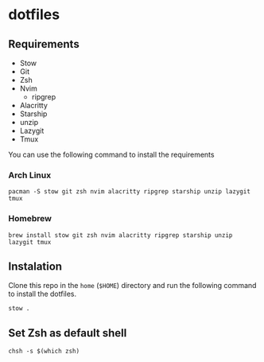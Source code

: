# dotfiles

## Requirements

- Stow
- Git
- Zsh
- Nvim
  - ripgrep
- Alacritty
- Starship
- unzip
- Lazygit
- Tmux

You can use the following command to install the requirements

### Arch Linux

```shell
pacman -S stow git zsh nvim alacritty ripgrep starship unzip lazygit tmux
```

### Homebrew

```shell
brew install stow git zsh nvim alacritty ripgrep starship unzip lazygit tmux
```

## Instalation

Clone this repo in the `home` (`$HOME`) directory and run the following command to install the dotfiles.

```shell
stow .
```

## Set Zsh as default shell

```shell
chsh -s $(which zsh)
```
